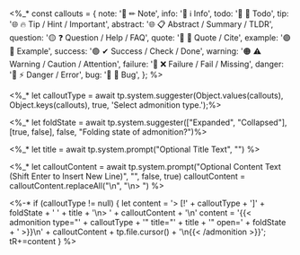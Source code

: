 <%_* 
const callouts = {
   note:     '🔵 ✏ Note',
   info:     '🔵 ℹ Info',
   todo:     '🔵 🔳 Todo',
   tip:      '🌐 🔥 Tip / Hint / Important',
   abstract: '🌐 📋 Abstract / Summary / TLDR',
   question: '🟡 ❓ Question / Help / FAQ',
   quote:    '🔘 💬 Quote / Cite',
   example:  '🟣 📑 Example',
   success:  '🟢 ✔ Success / Check / Done',
   warning:  '🟠 ⚠ Warning / Caution / Attention',
   failure:  '🔴 ❌ Failure / Fail / Missing',
   danger:   '🔴 ⚡ Danger / Error',
   bug:      '🔴 🐞 Bug',
};
%>

<%_* let calloutType = await tp.system.suggester(Object.values(callouts), Object.keys(callouts), true, 'Select admonition type.');%>

<%_* let foldState = await tp.system.suggester(["Expanded", "Collapsed"], [true, false], false, "Folding state of admonition?")%>

<%_*
  let title = await tp.system.prompt("Optional Title Text", "")
%>

<%_*
  let calloutContent = await tp.system.prompt("Optional Content Text (Shift Enter to Insert New Line)", "", false, true)
  calloutContent = calloutContent.replaceAll("\n", "\n> ")
%>

<%-*
if (calloutType != null) {
  let content = '> [!' + calloutType + ']' + foldState + ' ' + title + '\n> ' + calloutContent + '\n'
  content = '{{< admonition type="' + calloutType + '" title="' + title + '" open=' + foldState + ' >}}\n' + calloutContent + tp.file.cursor() + '\n{{< /admonition >}}';
  tR+=content
}
%>
